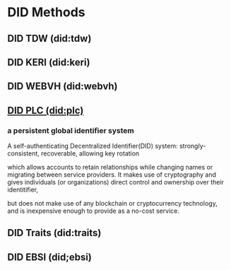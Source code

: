 # DID Methods

## DID TDW (did:tdw)

## DID KERI (did:keri)

## DID WEBVH (did:webvh)

## [DID PLC (did:plc)](https://web.plc.directory/)

### a persistent global identifier system
A self-authenticating Decentralized Identifier(DID) system: strongly-consistent, recoverable, allowing key rotation

which allows accounts to retain relationships while changing names or migrating between service providers. 
It makes use of cryptography and gives individuals (or organizations) direct control and ownership over their identitifier, 

but does not make use of any blockchain or cryptocurrency technology, 
and is inexpensive enough to provide as a no-cost service.
  
## DID Traits (did:traits)

## DID EBSI (did;ebsi)

  
